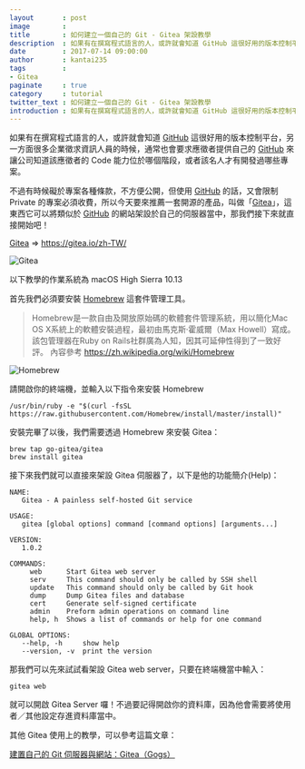 ```yaml
---
layout       : post
image        : 
title        : 如何建立一個自己的 Git - Gitea 架設教學
description  : 如果有在撰寫程式語言的人，或許就會知道 GitHub 這很好用的版本控制平台，另一方面很多企業徵求資訊人員的時候，通常也會要求應徵者提供自己的 ...
date         : 2017-07-14 09:00:00
author       : kantai235
tags         :
- Gitea
paginate     : true
category     : tutorial
twitter_text : 如何建立一個自己的 Git - Gitea 架設教學
introduction : 如果有在撰寫程式語言的人，或許就會知道 GitHub 這很好用的版本控制平台，另一方面很多企業徵求資訊人員的時候，通常也會要求應徵者提供自己的 ...
---
```


如果有在撰寫程式語言的人，或許就會知道 [GitHub](https://github.com) 這很好用的版本控制平台，另一方面很多企業徵求資訊人員的時候，通常也會要求應徵者提供自己的 [GitHub](https://github.com) 來讓公司知道該應徵者的 Code 能力位於哪個階段，或者該名人才有開發過哪些專案。

不過有時候礙於專案各種條款，不方便公開，但使用 [GitHub](https://github.com) 的話，又會限制 Private 的專案必須收費，所以今天要來推薦一套開源的產品，叫做「[Gitea](http://gitea.io)」，這東西它可以將類似於 [GitHub](https://github.com) 的網站架設於自己的伺服器當中，那我們接下來就直接開始吧！

[Gitea](https://gitea.io/zh-TW/) => https://gitea.io/zh-TW/

![Gitea](https://yami.io/content/images/2017/02/Screen-Shot-2017-02-14-at-4.49.35-AM.png)

以下教學的作業系統為 macOS High Sierra 10.13

首先我們必須要安裝 [Homebrew](https://brew.sh/index_zh-tw.html) 這套件管理工具。

> Homebrew是一款自由及開放原始碼的軟體套件管理系統，用以簡化Mac OS X系統上的軟體安裝過程，最初由馬克斯·霍威爾（Max Howell）寫成。該包管理器在Ruby on Rails社群廣為人知，因其可延伸性得到了一致好評。
> 內容參考 https://zh.wikipedia.org/wiki/Homebrew

![Homebrew](https://img.wonderhowto.com/img/09/53/63613273648659/0/mac-for-hackers-set-up-homebrew-install-update-open-source-tools.1280x600.jpg)

請開啟你的終端機，並輸入以下指令來安裝 Homebrew

```shell
/usr/bin/ruby -e "$(curl -fsSL https://raw.githubusercontent.com/Homebrew/install/master/install)"
```

安裝完畢了以後，我們需要透過 Homebrew 來安裝 Gitea：

```shell
brew tap go-gitea/gitea
brew install gitea
```

接下來我們就可以直接來架設 Gitea 伺服器了，以下是他的功能簡介(Help)：

```
NAME:
   Gitea - A painless self-hosted Git service

USAGE:
   gitea [global options] command [command options] [arguments...]

VERSION:
   1.0.2

COMMANDS:
     web      Start Gitea web server
     serv     This command should only be called by SSH shell
     update   This command should only be called by Git hook
     dump     Dump Gitea files and database
     cert     Generate self-signed certificate
     admin    Preform admin operations on command line
     help, h  Shows a list of commands or help for one command

GLOBAL OPTIONS:
   --help, -h     show help
   --version, -v  print the version
```

那我們可以先來試試看架設 Gitea web server，只要在終端機當中輸入：

```shell
gitea web
```

就可以開啟 Gitea Server 囉！不過要記得開啟你的資料庫，因為他會需要將使用者／其他設定存進資料庫當中。

其他 Gitea 使用上的教學，可以參考這篇文章：

[建置自己的 Git 伺服器與網站：Gitea（Gogs）](https://yami.io/gitea/)